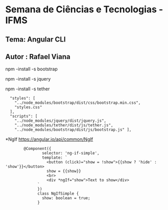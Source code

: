 # Semana de Ciências e Tecnologias - IFMS
## Tema: Angular CLI
## Autor : Rafael Viana


npm -install -s bootstrap

npm -install -s jquery

npm -install -s tether

      "styles": [
        "../node_modules/bootstrap/dist/css/bootstrap.min.css",
        "styles.css"
      ],
      "scripts": [
        "../node_modules/jquery/dist/jquery.js",
        "../node_modules/tether/dist/js/tether.js",
        "../node_modules/bootstrap/dist/js/bootstrap.js" ],
        
        
        
*NgIf https://angular.io/api/common/NgIf

            @Component({
                    selector: 'ng-if-simple',
                    template: `
                      <button (click)="show = !show">{{show ? 'hide' : 'show'}}</button>
                      show = {{show}}
                      <br>
                      <div *ngIf="show">Text to show</div>
                  `
                  })
                  class NgIfSimple {
                    show: boolean = true;
                  }
